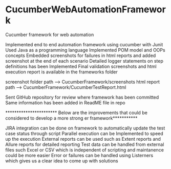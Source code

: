 # CucumberWebAutomationFramework
Cucumber framework for web automation

Implemented end to end automation framework using cucumber with Junit
Used Java as a programming language
Implemented POM model and OOPs concepts
Embedded screenshots for failures in html reports and added screenshot at the end of each scenario
Detailed logger statements on step definitions has been Implemented
Final validation screenshots and html execution report is available in the frameworks folder

screenshot folder path --> CucumberFramework/screenshots
html report path --> CucumberFramework/CucumberTestReport.html

Sent GitHub repository for review where framework has been committed
Same information has been added in ReadME file in repo 

*********************** Below are the improvements that could be considered to develop a more strong er framework***********

JIRA integration can be done on framework to automatically update the test case status through script
Parallel execution can be Implemented to speed up the execution
External reports can be used such as Extent reports and Allure reports for detailed reporting
Test data can be handled from external files such Excel or CSV which is independent of scripting and maintanence could be more easier
Error or failures can be handled using Listerners which gives us a clear idea to come up with solutions




